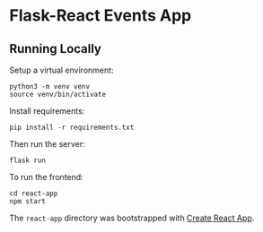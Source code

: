 # Flask-React Events App

## Running Locally

Setup a virtual environment:

```
python3 -m venv venv
source venv/bin/activate
```

Install requirements:

```
pip install -r requirements.txt
```
Then run the server:

```
flask run
```

To run the frontend:

```
cd react-app
npm start
```

The `react-app` directory was bootstrapped with [Create React App](https://github.com/facebook/create-react-app).
